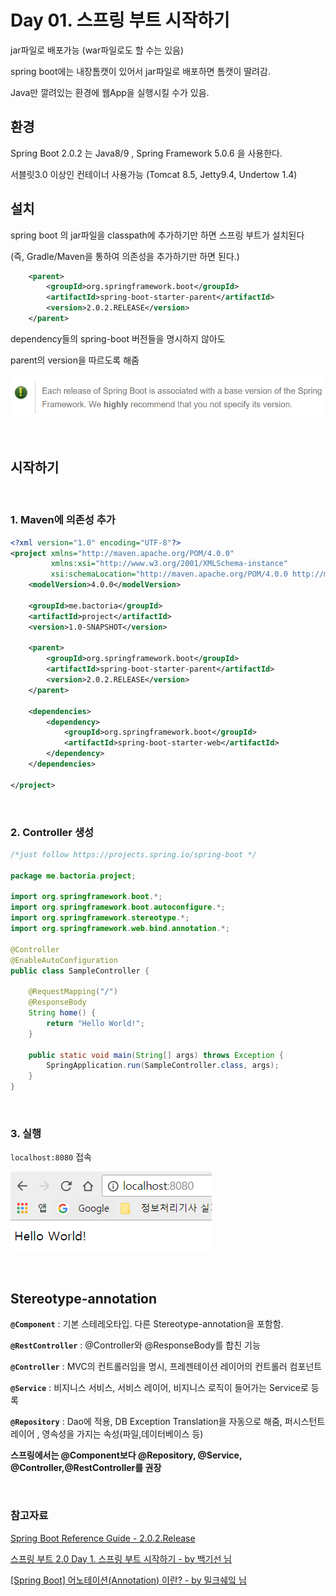 # Day 01. 스프링 부트 시작하기

jar파일로 배포가능 (war파일로도 할 수는 있음)

spring boot에는 내장톰캣이 있어서 jar파일로 배포하면 톰캣이 딸려감.

Java만 깔려있는 환경에 웹App을 실행시킬 수가 있음.

## 환경

Spring Boot 2.0.2 는 Java8/9 , Spring Framework 5.0.6 을 사용한다.

서블릿3.0 이상인 컨테이너 사용가능
(Tomcat 8.5, Jetty9.4, Undertow 1.4)

## 설치

spring boot 의 jar파일을 classpath에 추가하기만 하면 스프링 부트가 설치된다

(즉, Gradle/Maven을 통하여 의존성을 추가하기만 하면 된다.)


  ```xml
      <parent>
          <groupId>org.springframework.boot</groupId>
          <artifactId>spring-boot-starter-parent</artifactId>
          <version>2.0.2.RELEASE</version>
      </parent>
  ```

  dependency들의 spring-boot 버전들을 명시하지 않아도

  parent의 version을 따르도록 해줌


![](assets/markdown-img-paste-20180528215953144.png)

&nbsp;
&nbsp;

## 시작하기

&nbsp;

### 1. Maven에 의존성 추가

```xml
<?xml version="1.0" encoding="UTF-8"?>
<project xmlns="http://maven.apache.org/POM/4.0.0"
         xmlns:xsi="http://www.w3.org/2001/XMLSchema-instance"
         xsi:schemaLocation="http://maven.apache.org/POM/4.0.0 http://maven.apache.org/xsd/maven-4.0.0.xsd">
    <modelVersion>4.0.0</modelVersion>

    <groupId>me.bactoria</groupId>
    <artifactId>project</artifactId>
    <version>1.0-SNAPSHOT</version>

    <parent>
        <groupId>org.springframework.boot</groupId>
        <artifactId>spring-boot-starter-parent</artifactId>
        <version>2.0.2.RELEASE</version>
    </parent>

    <dependencies>
        <dependency>
            <groupId>org.springframework.boot</groupId>
            <artifactId>spring-boot-starter-web</artifactId>
        </dependency>
    </dependencies>

</project>
```

&nbsp;

### 2. Controller 생성

```java
/*just follow https://projects.spring.io/spring-boot */

package me.bactoria.project;

import org.springframework.boot.*;
import org.springframework.boot.autoconfigure.*;
import org.springframework.stereotype.*;
import org.springframework.web.bind.annotation.*;

@Controller
@EnableAutoConfiguration
public class SampleController {

    @RequestMapping("/")
    @ResponseBody
    String home() {
        return "Hello World!";
    }

    public static void main(String[] args) throws Exception {
        SpringApplication.run(SampleController.class, args);
    }
}
```

&nbsp;

### 3. 실행
`localhost:8080` 접속

![](assets/markdown-img-paste-20180529033535269.png)

&nbsp;
&nbsp;
&nbsp;

## Stereotype-annotation

**`@Component`** : 기본 스테레오타입. 다른 Stereotype-annotation을 포함함.

**`@RestController`** : @Controller와 @ResponseBody를 합친 기능

**`@Controller`** : MVC의 컨트롤러임을 명시, 프레젠테이션 레이어의 컨트롤러 컴포넌트

**`@Service`** : 비지니스 서비스, 서비스 레이어, 비지니스 로직이 들어가는 Service로 등록

**`@Repository`** : Dao에 적용, DB Exception Translation을 자동으로 해줌, 퍼시스턴트 레이어 , 영속성을 가지는 속성(파일,데이터베이스 등)

**스프링에서는 @Component보다 @Repository, @Service, @Controller,@RestController를 권장**

&nbsp;
&nbsp;
&nbsp;

### 참고자료

[Spring Boot Reference Guide - 2.0.2.Release](https://docs.spring.io/spring-boot/docs/2.0.2.RELEASE/reference/htmlsingle/#using-boot-maven)

[스프링 부트 2.0 Day 1. 스프링 부트 시작하기 - by 백기선 님](https://www.youtube.com/watch?v=CnmTCMRTbxo&index=1&list=PLfI752FpVCS8tDT1QEYwcXmkKDz-_6nm3)

[[Spring Boot] 어노테이션(Annotation) 이란? - by 밀크쉐잌 님](http://milkshake91.tistory.com/5)
